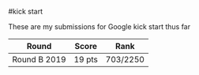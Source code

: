 #kick start

These are my submissions for Google kick start thus far

| Round        | Score  | Rank     |
|--------------|--------|----------|
| Round B 2019 | 19 pts | 703/2250 |